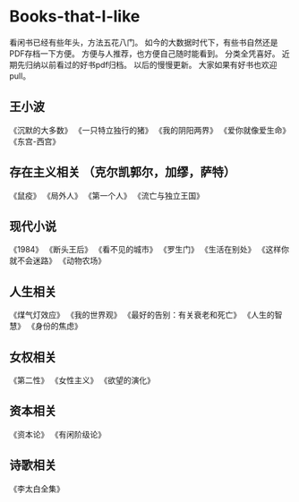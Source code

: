 # Books-that-I-like
看闲书已经有些年头，方法五花八门。
如今的大数据时代下，有些书自然还是PDF存档一下方便。
方便与人推荐，也方便自己随时能看到。
分类全凭喜好。
近期先归纳以前看过的好书pdf归档。
以后的慢慢更新。
大家如果有好书也欢迎pull。

## 王小波
《沉默的大多数》
《一只特立独行的猪》
《我的阴阳两界》
《爱你就像爱生命》
《东宫-西宫》

## 存在主义相关 （克尔凯郭尔，加缪，萨特）
《鼠疫》
《局外人》
《第一个人》
《流亡与独立王国》

## 现代小说
《1984》
《断头王后》
《看不见的城市》
《罗生门》
《生活在别处》
《这样你就不会迷路》
《动物农场》

## 人生相关
《煤气灯效应》
《我的世界观》
《最好的告别：有关衰老和死亡》
《人生的智慧》
《身份的焦虑》

## 女权相关
《第二性》
《女性主义》
《欲望的演化》

## 资本相关
《资本论》
《有闲阶级论》

## 诗歌相关
《李太白全集》

